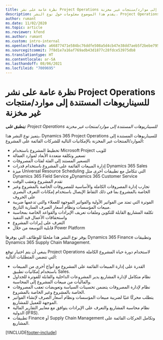 ```yaml
---
title: نظرة عامة على نشر Project Operations للسيناريوهات المستندة إلى موارد/منتجات غير مخزنة
description: يقدم هذا الموضوع معلومات حول نوع النشر، Project Operations للسيناريوهات المستندة إلى موارد/منتجات غير مخزنة‬.
author: rumant
ms.date: 11/02/2020
ms.topic: article
ms.reviewer: kfend
ms.author: rumant
ms.custom: intro-internal
ms.openlocfilehash: a66877471e584bc76ddfe508a5d4cb47e38dd7aeb5f2bebe795b41a1de462ef9
ms.sourcegitcommit: 7f8d1e7a16af769adb43d1877c28fdce53975db8
ms.translationtype: HT
ms.contentlocale: ar-SA
ms.lasthandoff: 08/06/2021
ms.locfileid: "7009695"
---
```

# <a name="project-operations-for-resourcenon-stocked-based-scenarios-deployment-overview"></a>نظرة عامة على نشر Project Operations للسيناريوهات المستندة إلى موارد/منتجات غير مخزنة

_**ينطبق على:** Project Operations للسيناريوهات المستندة إلى موارد/منتجات غير مخزنة‬_

يتميز نوع النشر هذا، Dynamics 365 Project Operations للسيناريوهات المستندة إلى الموارد/المنتجات غير المخزنة‬ بالإمكانيات التالية للشركات القائمة على المشروع:‬

- تخطيط المشروع باستخدام Microsoft Project للويب
- تسعير وتكلفة متعددة الأبعاد لموارد العمالة
- التسعير المستند إلى الفئة لفئات المصروفات
- إدارة المبيعات القائمة على المشروع باستخدام قدرات Dynamics 365 Sales
- ميزة Universal Resource Scheduling التي تتكامل مع تطبيقات أخرى مثل Dynamics 365 Field Service وDynamics 365 Customer Service
- تقدم المشروع وتعقب الوقت
- تجارب إدارة المصروفات الكاملة والأساسية للمصروفات الخاصة بالمشروع وغير الخاصة بالمشروع بما في ذلك التقاط الإيصال باستخدام إمكانات التعرف البصري على الحروف‬
- الفوترة التي تمتد من الفواتير الأولية والفواتير الموجهة للعملاء والتي تدعمها ضريبة مبيعات المؤسسات ونظام أسعار الصرف السارية التاريخ‬.
- تكلفة المشاريع القابلة للتكوين وملفات تعريف الإيرادات والقواعد الخاصة بمحاسبة واستحقاقات الأعمال قيد التنفيذ‬
- التعرف على إيرادات المشروع
- قابلية التوسعة من خلال Power Platform

يوفر نوع النشر هذا ملحقًا للوظائف التي يوفرها Dynamics 365 Finance وتطبيقات Dynamics 365 Supply Chain Management.

ينبغي أن يتم اختيار توقع Project Operations لاستخدام دورة حياة المشروع الكاملة التي تتضمن المتطلبات التالية:

- القدرة على إدارة المبيعات القائمة على المشروع مع أنواع أخرى من المبيعات باستخدام إمكانيات تطبيق Sales.
- نظام متكامل لإدارة المشاريع يدير المشروعات الداخلية والقابلة للفوترة للجداول والماليات من مبيعات المشروع إلى المحاسبة.
- نظام لإدارة المصروفات يتضمن تحسينات السياسة وتعويضات تعقب المصروفات الخاصة بالمشروع وغير الخاصة بالمشروع.
- يتطلب محركًا غنيًا لضريبة مبيعات المؤسسات ونظام أسعار الصرف لإنشاء الفواتير الموجهة للعميل للمشاريع.
- نظام محاسبة المشاريع والتعرف على الإيرادات يتوافق مع معايير التقارير المالية الدولية (IFRS).
- تطبيقات Finance أو Supply Chain Management وتكامل الحركات القائمة على المشاريع.


[!INCLUDE[footer-include](../includes/footer-banner.md)]